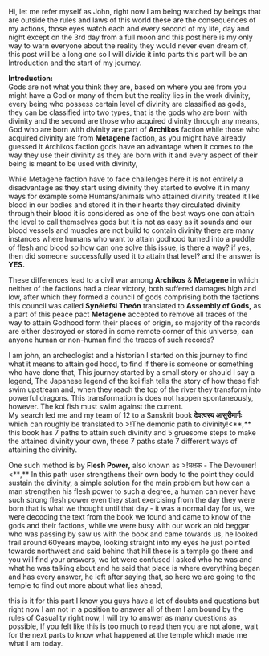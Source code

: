 Hi, let me refer myself as John, right now I am being watched by beings that are outside the rules and laws of this world these are the consequences of my actions, those eyes watch each and every second of my life, day and night except on the 3rd day from a full moon and this post here is my only way to warn everyone about the reality they would never even dream of, this post will be a long one so I will divide it into parts this part will be an Introduction and the start of my journey.

**Introduction:**  
Gods are not what you think they are, based on where you are from you might have a God or many of them but the reality lies in the work divinity, every being who possess certain level of divinity are classified as gods, they can be classified into two types, that is the gods who are born with divinity and the second are those who acquired divinity through any means,  
God who are born with divinity are part of **Archikos** faction while those who acquired divinity are from **Metagene** faction, as you might have already guessed it Archikos faction gods have an advantage when it comes to the way they use their divinity as they are born with it and every aspect of their being is meant to be used with divinity, 

While Metagene faction have to face challenges here it is not entirely a disadvantage as they start using divinity they started to evolve it in many ways for example some Humans/animals who attained divinity treated it like blood in our bodies and stored it in their hearts they circulated divinity through their blood it is considered as one of the best ways one can attain the level to call themselves gods but it is not as easy as it sounds and our blood vessels and muscles are not build to contain divinity there are many instances where humans who want to attain godhood turned into a puddle of flesh and blood so how can one solve this issue, is there a way? if yes, then did someone successfully used it to attain that level? and the answer is **YES.**

These differences lead to a civil war among **Archikos** & **Metagene** in which neither of the factions had a clear victory, both suffered damages high and low, after which they formed a council of gods comprising both the factions this council was called **Synélefsi Theón**  translated to **Assembly of Gods,** as a part of this peace pact **Metagene** accepted to remove all traces of the way to attain Godhood form their places of origin, so majority of the records are either destroyed or stored in some remote corner of this universe, can anyone human or non-human find the traces of such records?

I am john, an archeologist and a historian I started on this journey to find what it means to attain god hood, to find if there is someone or something who have done that, This journey started by a small story or should I say a legend, The Japanese legend of the koi fish tells the story of how these fish swim upstream and, when they reach the top of the river they transform into powerful dragons. This transformation is does not happen spontaneously, however. The koi fish must swim against the current.  
My search led me and my team of 12 to a Sanskrit book **देवत्वस्य आसुरीमार्गः** which can roughly be translated to >!The demonic path to divinity!<\*\*,\*\* this book has 7 paths to attain such divinity and 5 gruesome steps to make the attained divinity your own, these 7 paths state 7 different ways of attaining the divinity.

One such method is by **Flesh Power,** also known as >!भक्षक - The Devourer!<\*\*,\*\* In this path user strengthens their own body to the point they could sustain the divinity, a simple solution for the main problem but how can a man strengthen his flesh power to such a degree, a human can never have such strong flesh power even they start exercising from the day they were born that is what we thought until that day - it was a normal day for us, we were decoding the text from the book we found and came to know of the gods and their factions, while we were busy with our work an old beggar who was passing by saw us with the book and came towards us, he looked frail around 60years maybe, looking straight into my eyes he just pointed towards northwest and said behind that hill these is a temple go there and you will find your answers, we lot were confused I asked who he was and what he was talking about and he said that place is where everything began and has every answer, he left after saying that, so here we are going to the temple to find out more about what lies ahead,

this is it for this part I know you guys have a lot of doubts and questions but right now I am not in a position to answer all of them I am bound by the rules of Casuality right now, I will try to answer as many questions as possible, If you felt like this is too much to read then you are not alone, wait for the next parts to know what happened at the temple which made me what I am today.